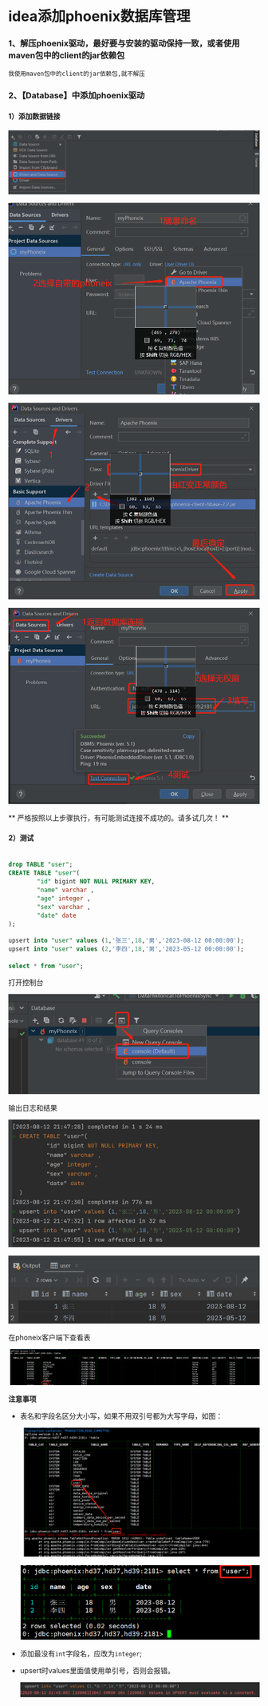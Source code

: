 # idea添加phoenix数据库管理

### 1、解压phoenix驱动，最好要与安装的驱动保持一致，或者使用maven包中的client的jar依赖包
    我使用maven包中的client的jar依赖包,就不解压

### 2、【Database】中添加phoenix驱动
#### 1）添加数据链接

![添加数据链接1](https://github.com/wskvfhprrk/srpingboot-mybatia-phoenix/blob/main/picture/img_2.png)

![添加数据链接2](https://github.com/wskvfhprrk/srpingboot-mybatia-phoenix/blob/main/picture/img_3.png)

![添加数据链接2](https://github.com/wskvfhprrk/srpingboot-mybatia-phoenix/blob/main/picture/img_4.png)

![添加数据链接2](https://github.com/wskvfhprrk/srpingboot-mybatia-phoenix/blob/main/picture/img_5.png)

** 严格按照以上步骤执行，有可能测试连接不成功的。请多试几次！ **

#### 2）测试
```sql

drop TABLE "user";
CREATE TABLE "user"(
        "id" bigint NOT NULL PRIMARY KEY,
        "name" varchar ,
        "age" integer ,
        "sex" varchar ,
        "date" date
);

upsert into "user" values (1,'张三',18,'男','2023-08-12 00:00:00');
upsert into "user" values (2,'李四',18,'男','2023-05-12 00:00:00');

select * from "user";
```
打开控制台

![添加数据链接2](https://github.com/wskvfhprrk/srpingboot-mybatia-phoenix/blob/main/picture/img_6.png)

输出日志和结果

![添加数据链接2](https://github.com/wskvfhprrk/srpingboot-mybatia-phoenix/blob/main/picture/img_8.png)

![添加数据链接2](https://github.com/wskvfhprrk/srpingboot-mybatia-phoenix/blob/main/picture/img_11.png)

在phoneix客户端下查看表

![添加数据链接2](https://github.com/wskvfhprrk/srpingboot-mybatia-phoenix/blob/main/picture/img_10.png)

**注意事项**
* 表名和字段名区分大小写，如果不用双引号都为大写字母，如图：
  
  ![区分表名大小写](https://github.com/wskvfhprrk/srpingboot-mybatia-phoenix/blob/main/picture/img.png)
  
  ![区分表名大小写](https://github.com/wskvfhprrk/srpingboot-mybatia-phoenix/blob/main/picture/img_12.png)
  
* 添加最没有`int`字段名，应改为`integer`;
* upsert时values里面值使用单引号，否则会报错。
  
  ![upsert时values里面值使用单引号](https://github.com/wskvfhprrk/srpingboot-mybatia-phoenix/blob/main/picture/img_13.png)
